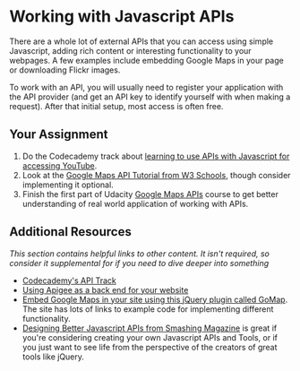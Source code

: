 # Working with Javascript APIs

There are a whole lot of external APIs that you can access using simple Javascript, adding rich content or interesting functionality to your webpages. A few examples include embedding Google Maps in your page or downloading Flickr images.  

To work with an API, you will usually need to register your application with the API provider (and get an API key to identify yourself with when making a request).  After that initial setup, most access is often free.

## Your Assignment

1. Do the Codecademy track about [learning to use APIs with Javascript for accessing YouTube](http://www.codecademy.com/tracks/youtube).
2. Look at the [Google Maps API Tutorial from W3 Schools](https://www.w3schools.com/graphics/google_maps_intro.asp), though consider implementing it optional.
3. Finish the first part of Udacity [Google Maps APIs](https://www.udacity.com/course/google-maps-apis--ud864) course to get better understanding of real world application of working with APIs.


## Additional Resources

*This section contains helpful links to other content. It isn't required, so consider it supplemental for if you need to dive deeper into something*

* [Codecademy's API Track](https://www.codecademy.com/apis)
* [Using Apigee as a back end for your website](http://www.codecademy.com/tracks/apigee)
* [Embed Google Maps in your site using this jQuery plugin called GoMap](http://www.pittss.lv/jquery/gomap/).  The site has lots of links to example code for implementing different functionality.
* [Designing Better Javascript APIs from Smashing Magazine](http://coding.smashingmagazine.com/2012/10/09/designing-javascript-apis-usability/) is great if you're considering creating your own Javascript APIs and Tools, or if you just want to see life from the perspective of the creators of great tools like jQuery.

